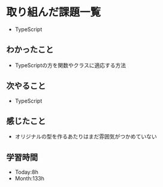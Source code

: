 # 取り組んだ課題一覧
- TypeScript
## わかったこと
- TypeScriptの方を関数やクラスに適応する方法
## 次やること
- TypeScript
## 感じたこと
- オリジナルの型を作るあたりはまだ雰囲気がつかめていない
## 学習時間
- Today:8h
- Month:133h
